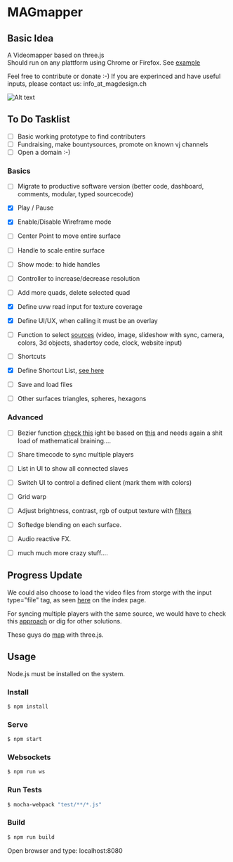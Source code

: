 # MAGmapper
## Basic Idea
A Videomapper based on three.js</br>
Should run on any plattform using Chrome or Firefox.
See [example](https://mapper.jku.one/)

Feel free to contribute or donate :-)
If you are experinced and have useful inputs, please contact us: info_at_magdesign.ch

![Alt text](https://github.com/magdesign/MAGmapper/blob/master/doc/Layout/Layout_01_MappingMode.png?raw=true "Optional Title")


## To Do Tasklist

- [ ] Basic working prototype to find contributers
- [ ] Fundraising, make bountysources, promote on known vj channels
- [ ] Open a domain :-)

### Basics
- [ ] Migrate to productive software version (better code, dashboard, comments, modular, typed sourcecode)
- [x] Play / Pause
- [x] Enable/Disable Wireframe mode
- [ ] Center Point to move entire surface
- [ ] Handle to scale entire surface
- [ ] Show mode: to hide handles
- [ ] Controller to increase/decrease resolution
- [ ] Add more quads, delete selected quad
- [x] Define uvw read input for texture coverage
- [x] Define UI/UX, when calling it must be an overlay
- [ ] Function to select [sources](https://threejs.org/docs/#api/textures/VideoTexture) (video, image, slideshow with sync, camera, colors, 3d objects, shadertoy code, clock, website input)
- [ ] Shortcuts
- [x] Define Shortcut List, [see here](https://github.com/magdesign/MAGmapper/blob/master/doc/Keymap.md)
- [ ] Save and load files
- [ ] Other surfaces triangles, spheres, hexagons


### Advanced
- [ ] Bezier function [check this](https://computergraphics.stackexchange.com/questions/3764/apply-distortion-to-b%C3%A9zier-surface?answertab=votes#tab-top) ight be based on [this](https://pomax.github.io/bezierjs/) and needs again a shit load of mathematical braining....
- [ ] Share timecode to sync multiple players
- [ ] List in UI to show all connected slaves
- [ ] Switch UI to control a defined client (mark them with colors)
- [ ] Grid warp
- [ ] Adjust brightness, contrast, rgb of output texture with [filters](https://threejs.org/examples/?q=filt#webgl_materials_texture_filters)
- [ ] Softedge blending on each surface.
- [ ] Audio reactive FX.

- [ ] much much more crazy stuff....


## Progress Update

We could also choose to load the video files from storge with the input type="file" tag, as seen [here](http://jsfiddle.net/dsbonev/cCCZ2/embedded/result,js,html,css/)  on the index page.</br>

For syncing multiple players with the same source, we would have to check this [approach](https://bocoup.com/blog/html5-video-synchronizing-playback-of-two-videos) or dig for other solutions.

These guys do [map](http://www.floz.fr/Tsuki8Projection-mapping-in-Japan) with three.js. 



## Usage

Node.js must be installed on the system.

### Install
```sh
$ npm install
```

### Serve
```sh
$ npm start
```

### Websockets
```sh
$ npm run ws
```


### Run Tests
```sh
$ mocha-webpack "test/**/*.js"
```


### Build
```sh
$ npm run build
```

Open browser and type: localhost:8080

